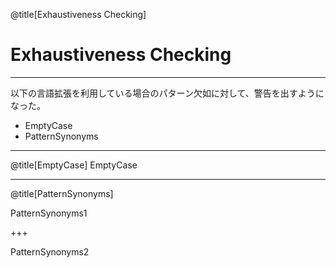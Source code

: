 @title[Exhaustiveness Checking]

# Exhaustiveness Checking

---

以下の言語拡張を利用している場合のパターン欠如に対して、警告を出すようになった。
- EmptyCase
- PatternSynonyms


---
@title[EmptyCase]
EmptyCase

---
@title[PatternSynonyms]

PatternSynonyms1

+++

PatternSynonyms2
